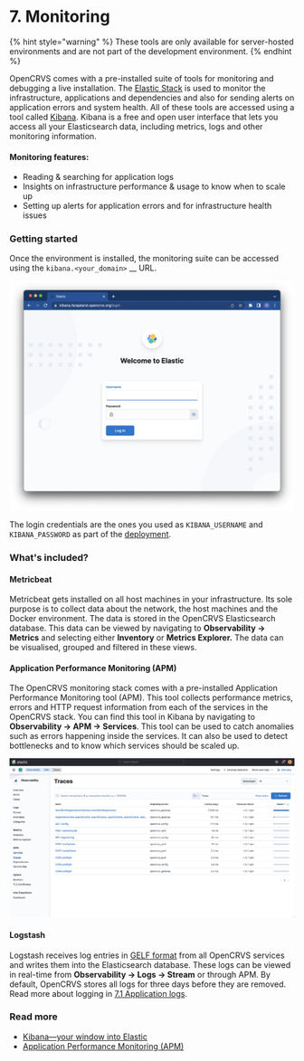 # 7. Monitoring

{% hint style="warning" %}
These tools are only available for server-hosted environments and are not part of the development environment.
{% endhint %}

OpenCRVS comes with a pre-installed suite of tools for monitoring and debugging a live installation. The [Elastic Stack](https://www.elastic.co/elastic-stack) is used to monitor the infrastructure, applications and dependencies and also for sending alerts on application errors and system health. All of these tools are accessed using a tool called [Kibana](https://www.elastic.co/kibana). Kibana is a free and open user interface that lets you access all your Elasticsearch data, including metrics, logs and other monitoring information.

#### Monitoring features:

* Reading & searching for application logs
* Insights on infrastructure performance & usage to know when to scale up
* Setting up alerts for application errors and for infrastructure health issues

### Getting started

Once the environment is installed, the monitoring suite can be accessed using the `kibana.<your_domain>` __ URL.&#x20;

![](<../../.gitbook/assets/image (7) (1) (1).png>)

The login credentials are the ones you used as `KIBANA_USERNAME`  and `KIBANA_PASSWORD` as part of the [deployment](../3.-installation/3.3-set-up-a-server-hosted-environment/3.3.6-deploy.md). &#x20;

### What's included?

#### Metricbeat

Metricbeat gets installed on all host machines in your infrastructure. Its sole purpose is to collect data about the network, the host machines and the Docker environment. The data is stored in the OpenCRVS Elasticsearch database. This data can be viewed by navigating to **Observability -> Metrics** and selecting either **Inventory** or **Metrics Explorer.** The data can be visualised, grouped and filtered in these views.

#### Application Performance Monitoring (APM)

The OpenCRVS monitoring stack comes with a pre-installed Application Performance Monitoring tool (APM). This tool collects performance metrics, errors and HTTP request information from each of the services in the OpenCRVS stack. You can find this tool in Kibana by navigating to **Observability -> APM -> Services**. This tool can be used to catch anomalies such as errors happening inside the services. It can also be used to detect bottlenecks and to know which services should be scaled up.

![](<../../.gitbook/assets/image (3) (1) (1).png>)

#### Logstash

Logstash receives log entries in [GELF format](https://docs.graylog.org/docs/gelf) from all OpenCRVS services and writes them into the Elasticsearch database. These logs can be viewed in real-time from **Observability -> Logs -> Stream** or through APM. By default, OpenCRVS stores all logs for three days before they are removed. Read more about logging in [7.1 Application logs](7.1-application-logs.md).



### Read more

* [Kibana—your window into Elastic](https://www.elastic.co/guide/en/kibana/current/introduction.html#introduction)
* [Application Performance Monitoring (APM)](https://www.elastic.co/observability/application-performance-monitoring)
